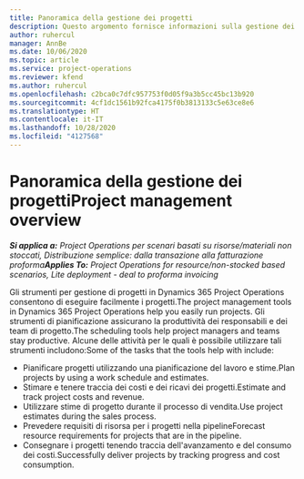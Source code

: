 ```yaml
---
title: Panoramica della gestione dei progetti
description: Questo argomento fornisce informazioni sulla gestione dei progetti in Dynamics 365 Project Operations.
author: ruhercul
manager: AnnBe
ms.date: 10/06/2020
ms.topic: article
ms.service: project-operations
ms.reviewer: kfend
ms.author: ruhercul
ms.openlocfilehash: c2bca0c7dfc957753f0d05f9a3b5cc45bc13b920
ms.sourcegitcommit: 4cf1dc1561b92fca4175f0b3813133c5e63ce8e6
ms.translationtype: HT
ms.contentlocale: it-IT
ms.lasthandoff: 10/28/2020
ms.locfileid: "4127568"
---
```

# <a name="project-management-overview"></a><span data-ttu-id="aabeb-103">Panoramica della gestione dei progetti</span><span class="sxs-lookup"><span data-stu-id="aabeb-103">Project management overview</span></span>

<span data-ttu-id="aabeb-104">_**Si applica a:** Project Operations per scenari basati su risorse/materiali non stoccati, Distribuzione semplice: dalla transazione alla fatturazione proforma_</span><span class="sxs-lookup"><span data-stu-id="aabeb-104">_**Applies To:** Project Operations for resource/non-stocked based scenarios, Lite deployment - deal to proforma invoicing_</span></span>

<span data-ttu-id="aabeb-105">Gli strumenti per gestione di progetti in Dynamics 365 Project Operations consentono di eseguire facilmente i progetti.</span><span class="sxs-lookup"><span data-stu-id="aabeb-105">The project management tools in Dynamics 365 Project Operations help you easily run projects.</span></span> <span data-ttu-id="aabeb-106">Gli strumenti di pianificazione assicurano la produttività dei responsabili e dei team di progetto.</span><span class="sxs-lookup"><span data-stu-id="aabeb-106">The scheduling tools help project managers and teams stay productive.</span></span> <span data-ttu-id="aabeb-107">Alcune delle attività per le quali è possibile utilizzare tali strumenti includono:</span><span class="sxs-lookup"><span data-stu-id="aabeb-107">Some of the tasks that the tools help with include:</span></span>

- <span data-ttu-id="aabeb-108">Pianificare progetti utilizzando una pianificazione del lavoro e stime.</span><span class="sxs-lookup"><span data-stu-id="aabeb-108">Plan projects by using a work schedule and estimates.</span></span>
- <span data-ttu-id="aabeb-109">Stimare e tenere traccia dei costi e dei ricavi dei progetti.</span><span class="sxs-lookup"><span data-stu-id="aabeb-109">Estimate and track project costs and revenue.</span></span>
- <span data-ttu-id="aabeb-110">Utilizzare stime di progetto durante il processo di vendita.</span><span class="sxs-lookup"><span data-stu-id="aabeb-110">Use project estimates during the sales process.</span></span>
- <span data-ttu-id="aabeb-111">Prevedere requisiti di risorsa per i progetti nella pipeline</span><span class="sxs-lookup"><span data-stu-id="aabeb-111">Forecast resource requirements for projects that are in the pipeline.</span></span>
- <span data-ttu-id="aabeb-112">Consegnare i progetti tenendo traccia dell'avanzamento e del consumo dei costi.</span><span class="sxs-lookup"><span data-stu-id="aabeb-112">Successfully deliver projects by tracking progress and cost consumption.</span></span>
